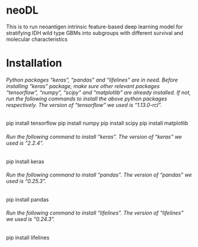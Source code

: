 #  neoDL

  This is to run neoantigen intrinsic feature-based deep learning model for stratifying IDH wild type GBMs into subgroups with different survival and molecular characteristics

#  Installation

######  Python packages “keras”, “pandas” and “lifelines” are in need. Before installing “keras” package, make sure other relevant packages “tensorflow”, “numpy”, “scipy” and “matplotlib” are already installed. If not, run the following commands to install the above python packages respectively. The version of “tensorflow” we used is “1.13.0-rcl”.

  pip install tensorflow
  pip install numpy 
  pip install scipy
  pip install matplotlib



######  Run the following command to install “keras”. The version of “keras” we used is “2.2.4”.

pip install keras


######  Run the following command to install “pandas”. The version of “pandas” we used is “0.25.3”.

pip install pandas


######  Run the following command to install “lifelines”. The version of “lifelines” we used is “0.24.3”.

pip install lifelines




